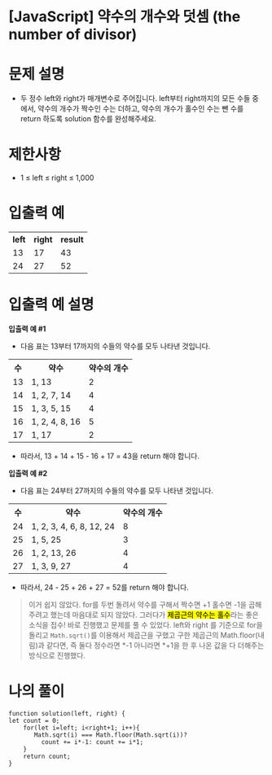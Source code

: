 # [JavaScript] 약수의 개수와 덧셈 (the number of divisor)

# 문제 설명
- 두 정수 left와 right가 매개변수로 주어집니다. left부터 right까지의 모든 수들 중에서, 약수의 개수가 짝수인 수는 더하고, 약수의 개수가 홀수인 수는 뺀 수를 return 하도록 solution 함수를 완성해주세요.

# 제한사항
- 1 ≤ left ≤ right ≤ 1,000
# 입출력 예
<table>
<tr><th>left</th><th>right</th><th>result</th></tr>
<tr><td>13</td><td>17</td><td>43</td></tr>
<tr><td>24</td><td>27</td><td>52</td></tr>
</table>

# 입출력 예 설명
**입출력 예 #1**

- 다음 표는 13부터 17까지의 수들의 약수를 모두 나타낸 것입니다.

<table>
<tr><th>수</th><th>약수</th><th>약수의 개수</th></tr>
<tr><td>13</td><td>1, 13</td><td>2</td></tr>
<tr><td>14</td><td>1, 2, 7, 14</td><td>4</td></tr>
<tr><td>15</td><td>1, 3, 5, 15</td><td>4</td></tr>
<tr><td>16</td><td>1, 2, 4, 8, 16</td><td>5</td></tr>
<tr><td>17</td><td>1, 17</td><td>2</td></tr>
</table>

- 따라서, 13 + 14 + 15 - 16 + 17 = 43을 return 해야 합니다.

**입출력 예 #2**

- 다음 표는 24부터 27까지의 수들의 약수를 모두 나타낸 것입니다.

<table>
<tr><th>수</th><th>약수</th><th>약수의 개수</th></tr>
<tr><td>24</td><td>1, 2, 3, 4, 6, 8, 12, 24</td><td>8</td></tr>
<tr><td>25</td><td>1, 5, 25</td><td>3</td></tr>
<tr><td>26</td><td>1, 2, 13, 26</td><td>4</td></tr>
<tr><td>27</td><td>1, 3, 9, 27</td><td>4</td></tr>
</table>

- 따라서, 24 - 25 + 26 + 27 = 52를 return 해야 합니다.

> 이거 쉽지 않았다. for를 두번 돌려서 약수를 구해서 짝수면 +1 홀수면 -1을 곱해주려고 했는데 마음대로 되지 않았다. 그러다가 <mark>제곱근의 약수는 홀수</mark>라는 좋은 소식을 접수! 바로 진행했고 문제를 풀 수 있었다.
left와 right 를 기준으로 for을 돌리고 `Math.sqrt()`를 이용해서 제곱근을 구했고 구한 제곱근의 Math.floor(내림)과 같다면, 즉 둘다 정수라면 *-1 아니라면 *+1을 한 후 나온 값을 다 더해주는 방식으로 진행했다.

# 나의 풀이

```
function solution(left, right) {
let count = 0;
    for(let i=left; i<right+1; i++){
       Math.sqrt(i) === Math.floor(Math.sqrt(i))?
         count += i*-1: count += i*1;
    }
    return count;
}
```